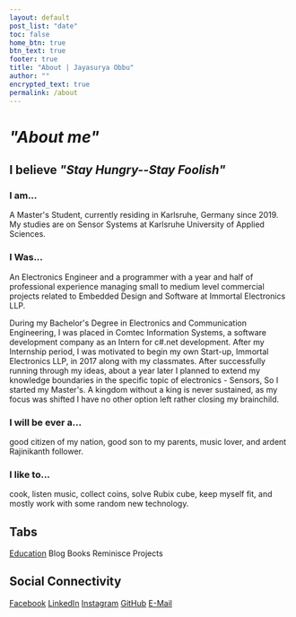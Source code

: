 ```yaml
---
layout: default
post_list: "date"
toc: false
home_btn: true
btn_text: true
footer: true
title: "About | Jayasurya Obbu"
author: ""
encrypted_text: true
permalink: /about
---
```


# _"About me"_ 

## I believe _"Stay Hungry--Stay Foolish"_

### I am...

A Master's Student, currently residing in Karlsruhe, Germany since 2019. My studies are on Sensor Systems at Karlsruhe University of Applied Sciences. 

### I Was...

An Electronics Engineer and a programmer with a year and half of professional experience managing small to medium level commercial projects related to Embedded Design and Software at Immortal Electronics LLP.

During my Bachelor's Degree in Electronics and Communication Engineering, I was placed in Comtec Information Systems, a software development company as an Intern for c#.net development. After my Internship period, I was motivated to begin my own Start-up, Immortal Electronics LLP, in 2017 along with my classmates. After successfully running through my ideas, about a year later I planned to extend my knowledge boundaries in the specific topic of electronics - Sensors, So I started my Master's. A kingdom without a king is never sustained, as my focus was shifted I have no other option left rather closing my brainchild. 

### I will be ever a...

good citizen of my nation, good son to my parents, music lover, and ardent Rajinikanth follower.

### I like to...

cook, listen music, collect coins, solve Rubix cube, keep myself fit, and mostly work with some random new technology.

## Tabs

[Education](education.md) Blog Books Reminisce Projects

## Social Connectivity

[Facebook](https://www.facebook.com/jayasurya.obbu/) [LinkedIn](https://www.linkedin.com/in/jayasurya-obbu/) [Instagram](https://www.instagram.com/mr__circuit/) [GitHub](https://github.com/mr-circuit) [E-Mail]( mailto:hello@jayasurya.me)
